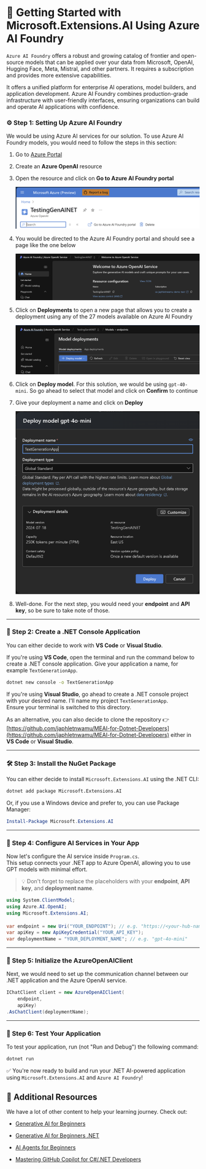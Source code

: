 # 🌱 Getting Started with Microsoft.Extensions.AI Using Azure AI Foundry

`Azure AI Foundry` offers a robust and growing catalog of frontier and open-source models that can be applied over your data from Microsoft, OpenAI, Hugging Face, Meta, Mistral, and other partners. It requires a subscription and provides more extensive capabilities. 

It offers a unified platform for enterprise AI operations, model builders, and application development. Azure AI Foundry combines production-grade infrastructure with user-friendly interfaces, ensuring organizations can build and operate AI applications with confidence.


### ⚙️ Step 1: Setting Up Azure AI Foundry

We would be using Azure AI services for our solution. To use Azure AI Foundry models, you would need to follow the steps in this section:

1. Go to [Azure Portal](https://portal.azure.com)

2. Create an **Azure OpenAI** resource

3. Open the resource and click on **Go to Azure AI Foundry portal**

    ![Creating an Azure OpenAI resource](/MEAI-Azure-OpenAI/images/create-an-azure-openai-resource.png)

4. You would be directed to the Azure AI Foundry portal and should see a page like the one below

    ![The Azure AI Foundry portal](/MEAI-Azure-OpenAI/images/azure-ai-foundry-portal.png)

5. Click on **Deployments** to open a new page that allows you to create a deployment using any of the 27 models available on Azure AI Foundry

    ![The Azure AI models deployment page](/MEAI-Azure-OpenAI/images/azure-ai-model-deployment-page.png)

6. Click on **Deploy model**. For this solution, we would be using `gpt-40-mini`. So go ahead to select that model and click on **Confirm** to continue

7. Give your deployment a name and click on **Deploy**

    ![Creating a model deployment](/MEAI-Azure-OpenAI/images/creating-a-deployment.png)

8. Well-done. For the next step, you would need your **endpoint** and **API key**, so be sure to take note of those.

---

### 🚀 Step 2: Create a .NET Console Application

You can either decide to work with **VS Code** or **Visual Studio**.

If you're using **VS Code**, open the terminal and run the command below to create a .NET console application. Give your application a name, for example `TextGenerationApp`.

```bash
dotnet new console -o TextGenerationApp
```

If you're using **Visual Studio**, go ahead to create a .NET console project with your desired name. I'll name my project `TextGenerationApp`.  
Ensure your terminal is switched to this directory.

As an alternative, you can also decide to clone the repository 👉 [https://github.com/japhletnwamu/MEAI-for-Dotnet-Developers](https://github.com/japhletnwamu/MEAI-for-Dotnet-Developers) either in **VS Code** or **Visual Studio**.

---

### 🛠️ Step 3: Install the NuGet Package

You can either decide to install `Microsoft.Extensions.AI` using the .NET CLI:

```bash
dotnet add package Microsoft.Extensions.AI
```

Or, if you use a Windows device and prefer to, you can use Package Manager:

```powershell
Install-Package Microsoft.Extensions.AI
```

---

### 🔗 Step 4: Configure AI Services in Your App

Now let's configure the AI service inside `Program.cs`.  
This setup connects your .NET app to Azure OpenAI, allowing you to use GPT models with minimal effort.

> 💡 Don't forget to replace the placeholders with your **endpoint**, **API key**, and **deployment name**.

```csharp
using System.ClientModel;
using Azure.AI.OpenAI;
using Microsoft.Extensions.AI;

var endpoint = new Uri("YOUR_ENDPOINT"); // e.g. "https://<your-hub-name>.openai.azure.com/"
var apiKey = new ApiKeyCredential("YOUR_API_KEY");
var deploymentName = "YOUR_DEPLOYMENT_NAME"; // e.g. "gpt-4o-mini"
```

---

### 🔧 Step 5: Initialize the AzureOpenAIClient

Next, we would need to set up the communication channel between our .NET application and the Azure OpenAI service.

```csharp
IChatClient client = new AzureOpenAIClient(
    endpoint,
    apiKey)
.AsChatClient(deploymentName);
```

---

### 💬 Step 6: Test Your Application

To test your application, run (not "Run and Debug") the following command:

```bash
dotnet run
```

✅ You're now ready to build and run your .NET AI-powered application using `Microsoft.Extensions.AI` and `Azure AI Foundry`!

## 🎒 Additional Resources

We have a lot of other content to help your learning journey. Check out:

- [Generative AI for Beginners](https://aka.ms/buildgenai)

- [Generative AI for Beginners .NET](https://aka.ms/genai.net)

- [AI Agents for Beginners](https://aka.ms/buildaiagents)

- [Mastering GitHub Copilot for C#/.NET Developers](https://aka.ms/github-copilot.net)